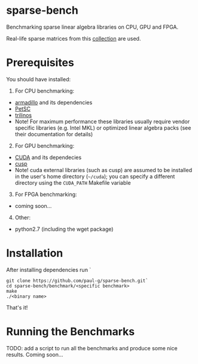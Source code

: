 sparse-bench
============

Benchmarking sparse linear algebra libraries on CPU, GPU and FPGA.

Real-life sparse matrices from this
[collection](http://www.cise.ufl.edu/research/sparse/matrices/) are
used.


Prerequisites
=============

You should have installed:

1. For CPU benchmarking:
- [armadillo](http://arma.sourceforge.net/) and its dependencies
- [PetSC](http://www.mcs.anl.gov/petsc/)
- [trilinos](http://trilinos.sandia.gov/)
- Note! For maximum performance these libraries usually require
vendor specific libraries (e.g. Intel MKL) or optimized linear
algebra packs (see their documentation for details)

2. For GPU benchmarking:
- [CUDA](http://www.nvidia.com/object/cuda_home_new.html) and its dependecies
- [cusp](https://github.com/cusplibrary/cusplibrary)
- Note! cuda external libraries (such as cusp) are assumed to be
installed in the user's home directory (`~/cuda`); you can specify
a different directory using the `CUDA_PATH` Makefile variable

3. For FPGA benchmarking:
- coming soon...

4. Other:
- python2.7 (including the wget package)


Installation
============

After installing dependencies run `

```
git clone https://github.com/paul-g/sparse-bench.git`
cd sparse-bench/benchmark/<specific benchmark>
make
./<binary name>
```

That's it!


Running the Benchmarks
======================

TODO: add a script to run all the benchmarks and produce some nice results.
Coming soon...
